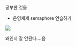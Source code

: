 공부한 것들
- 운영체제 semaphore 연습하기
<img src="https://img1.daumcdn.net/thumb/R1280x0/?scode=mtistory2&fname=https%3A%2F%2Fk.kakaocdn.net%2Fdn%2FdN6Awf%2FbtqEk2yHGkT%2F6tFQcNHIHsEWt1LhGyAR8K%2Fimg.png"/>

왜인지 잘 안된다....음
